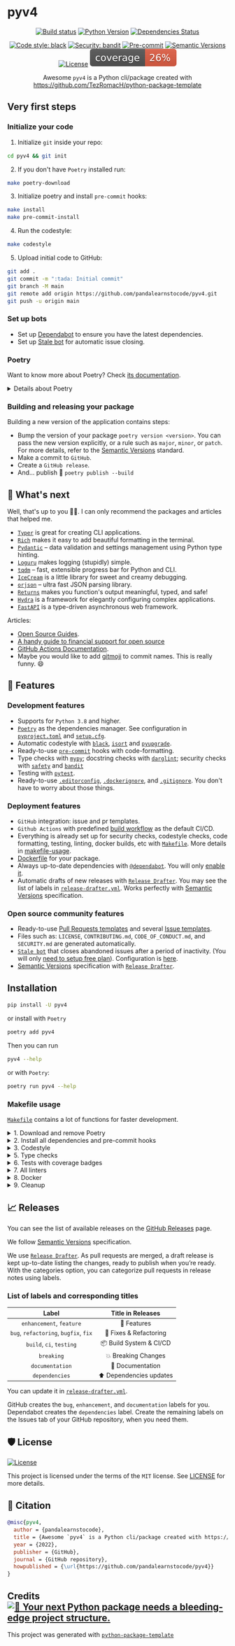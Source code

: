 # pyv4

<div align="center">

[![Build status](https://github.com/pandalearnstocode/pyv4/workflows/build/badge.svg?branch=master&event=push)](https://github.com/pandalearnstocode/pyv4/actions?query=workflow%3Abuild)
[![Python Version](https://img.shields.io/pypi/pyversions/pyv4.svg)](https://pypi.org/project/pyv4/)
[![Dependencies Status](https://img.shields.io/badge/dependencies-up%20to%20date-brightgreen.svg)](https://github.com/pandalearnstocode/pyv4/pulls?utf8=%E2%9C%93&q=is%3Apr%20author%3Aapp%2Fdependabot)

[![Code style: black](https://img.shields.io/badge/code%20style-black-000000.svg)](https://github.com/psf/black)
[![Security: bandit](https://img.shields.io/badge/security-bandit-green.svg)](https://github.com/PyCQA/bandit)
[![Pre-commit](https://img.shields.io/badge/pre--commit-enabled-brightgreen?logo=pre-commit&logoColor=white)](https://github.com/pandalearnstocode/pyv4/blob/master/.pre-commit-config.yaml)
[![Semantic Versions](https://img.shields.io/badge/%20%20%F0%9F%93%A6%F0%9F%9A%80-semantic--versions-e10079.svg)](https://github.com/pandalearnstocode/pyv4/releases)
[![License](https://img.shields.io/github/license/pandalearnstocode/pyv4)](https://github.com/pandalearnstocode/pyv4/blob/master/LICENSE)
![Coverage Report](assets/images/coverage.svg)

Awesome `pyv4` is a Python cli/package created with https://github.com/TezRomacH/python-package-template


</div>

## Very first steps

### Initialize your code

1. Initialize `git` inside your repo:

```bash
cd pyv4 && git init
```

2. If you don't have `Poetry` installed run:

```bash
make poetry-download
```

3. Initialize poetry and install `pre-commit` hooks:

```bash
make install
make pre-commit-install
```

4. Run the codestyle:

```bash
make codestyle
```

5. Upload initial code to GitHub:

```bash
git add .
git commit -m ":tada: Initial commit"
git branch -M main
git remote add origin https://github.com/pandalearnstocode/pyv4.git
git push -u origin main
```

### Set up bots

- Set up [Dependabot](https://docs.github.com/en/github/administering-a-repository/enabling-and-disabling-version-updates#enabling-github-dependabot-version-updates) to ensure you have the latest dependencies.
- Set up [Stale bot](https://github.com/apps/stale) for automatic issue closing.

### Poetry

Want to know more about Poetry? Check [its documentation](https://python-poetry.org/docs/).

<details>
<summary>Details about Poetry</summary>
<p>

Poetry's [commands](https://python-poetry.org/docs/cli/#commands) are very intuitive and easy to learn, like:

- `poetry add numpy@latest`
- `poetry run pytest`
- `poetry publish --build`

etc
</p>
</details>

### Building and releasing your package

Building a new version of the application contains steps:

- Bump the version of your package `poetry version <version>`. You can pass the new version explicitly, or a rule such as `major`, `minor`, or `patch`. For more details, refer to the [Semantic Versions](https://semver.org/) standard.
- Make a commit to `GitHub`.
- Create a `GitHub release`.
- And... publish 🙂 `poetry publish --build`

## 🎯 What's next

Well, that's up to you 💪🏻. I can only recommend the packages and articles that helped me.

- [`Typer`](https://github.com/tiangolo/typer) is great for creating CLI applications.
- [`Rich`](https://github.com/willmcgugan/rich) makes it easy to add beautiful formatting in the terminal.
- [`Pydantic`](https://github.com/samuelcolvin/pydantic/) – data validation and settings management using Python type hinting.
- [`Loguru`](https://github.com/Delgan/loguru) makes logging (stupidly) simple.
- [`tqdm`](https://github.com/tqdm/tqdm) – fast, extensible progress bar for Python and CLI.
- [`IceCream`](https://github.com/gruns/icecream) is a little library for sweet and creamy debugging.
- [`orjson`](https://github.com/ijl/orjson) – ultra fast JSON parsing library.
- [`Returns`](https://github.com/dry-python/returns) makes you function's output meaningful, typed, and safe!
- [`Hydra`](https://github.com/facebookresearch/hydra) is a framework for elegantly configuring complex applications.
- [`FastAPI`](https://github.com/tiangolo/fastapi) is a type-driven asynchronous web framework.

Articles:

- [Open Source Guides](https://opensource.guide/).
- [A handy guide to financial support for open source](https://github.com/nayafia/lemonade-stand)
- [GitHub Actions Documentation](https://help.github.com/en/actions).
- Maybe you would like to add [gitmoji](https://gitmoji.carloscuesta.me/) to commit names. This is really funny. 😄

## 🚀 Features

### Development features

- Supports for `Python 3.8` and higher.
- [`Poetry`](https://python-poetry.org/) as the dependencies manager. See configuration in [`pyproject.toml`](https://github.com/pandalearnstocode/pyv4/blob/master/pyproject.toml) and [`setup.cfg`](https://github.com/pandalearnstocode/pyv4/blob/master/setup.cfg).
- Automatic codestyle with [`black`](https://github.com/psf/black), [`isort`](https://github.com/timothycrosley/isort) and [`pyupgrade`](https://github.com/asottile/pyupgrade).
- Ready-to-use [`pre-commit`](https://pre-commit.com/) hooks with code-formatting.
- Type checks with [`mypy`](https://mypy.readthedocs.io); docstring checks with [`darglint`](https://github.com/terrencepreilly/darglint); security checks with [`safety`](https://github.com/pyupio/safety) and [`bandit`](https://github.com/PyCQA/bandit)
- Testing with [`pytest`](https://docs.pytest.org/en/latest/).
- Ready-to-use [`.editorconfig`](https://github.com/pandalearnstocode/pyv4/blob/master/.editorconfig), [`.dockerignore`](https://github.com/pandalearnstocode/pyv4/blob/master/.dockerignore), and [`.gitignore`](https://github.com/pandalearnstocode/pyv4/blob/master/.gitignore). You don't have to worry about those things.

### Deployment features

- `GitHub` integration: issue and pr templates.
- `Github Actions` with predefined [build workflow](https://github.com/pandalearnstocode/pyv4/blob/master/.github/workflows/build.yml) as the default CI/CD.
- Everything is already set up for security checks, codestyle checks, code formatting, testing, linting, docker builds, etc with [`Makefile`](https://github.com/pandalearnstocode/pyv4/blob/master/Makefile#L89). More details in [makefile-usage](#makefile-usage).
- [Dockerfile](https://github.com/pandalearnstocode/pyv4/blob/master/docker/Dockerfile) for your package.
- Always up-to-date dependencies with [`@dependabot`](https://dependabot.com/). You will only [enable it](https://docs.github.com/en/github/administering-a-repository/enabling-and-disabling-version-updates#enabling-github-dependabot-version-updates).
- Automatic drafts of new releases with [`Release Drafter`](https://github.com/marketplace/actions/release-drafter). You may see the list of labels in [`release-drafter.yml`](https://github.com/pandalearnstocode/pyv4/blob/master/.github/release-drafter.yml). Works perfectly with [Semantic Versions](https://semver.org/) specification.

### Open source community features

- Ready-to-use [Pull Requests templates](https://github.com/pandalearnstocode/pyv4/blob/master/.github/PULL_REQUEST_TEMPLATE.md) and several [Issue templates](https://github.com/pandalearnstocode/pyv4/tree/master/.github/ISSUE_TEMPLATE).
- Files such as: `LICENSE`, `CONTRIBUTING.md`, `CODE_OF_CONDUCT.md`, and `SECURITY.md` are generated automatically.
- [`Stale bot`](https://github.com/apps/stale) that closes abandoned issues after a period of inactivity. (You will only [need to setup free plan](https://github.com/marketplace/stale)). Configuration is [here](https://github.com/pandalearnstocode/pyv4/blob/master/.github/.stale.yml).
- [Semantic Versions](https://semver.org/) specification with [`Release Drafter`](https://github.com/marketplace/actions/release-drafter).

## Installation

```bash
pip install -U pyv4
```

or install with `Poetry`

```bash
poetry add pyv4
```

Then you can run

```bash
pyv4 --help
```

or with `Poetry`:

```bash
poetry run pyv4 --help
```

### Makefile usage

[`Makefile`](https://github.com/pandalearnstocode/pyv4/blob/master/Makefile) contains a lot of functions for faster development.

<details>
<summary>1. Download and remove Poetry</summary>
<p>

To download and install Poetry run:

```bash
make poetry-download
```

To uninstall

```bash
make poetry-remove
```

</p>
</details>

<details>
<summary>2. Install all dependencies and pre-commit hooks</summary>
<p>

Install requirements:

```bash
make install
```

Pre-commit hooks coulb be installed after `git init` via

```bash
make pre-commit-install
```

</p>
</details>

<details>
<summary>3. Codestyle</summary>
<p>

Automatic formatting uses `pyupgrade`, `isort` and `black`.

```bash
make codestyle

# or use synonym
make formatting
```

Codestyle checks only, without rewriting files:

```bash
make check-codestyle
```

> Note: `check-codestyle` uses `isort`, `black` and `darglint` library

Update all dev libraries to the latest version using one comand

```bash
make update-dev-deps
```

<details>
<summary>4. Code security</summary>
<p>

```bash
make check-safety
```

This command launches `Poetry` integrity checks as well as identifies security issues with `Safety` and `Bandit`.

```bash
make check-safety
```

</p>
</details>

</p>
</details>

<details>
<summary>5. Type checks</summary>
<p>

Run `mypy` static type checker

```bash
make mypy
```

</p>
</details>

<details>
<summary>6. Tests with coverage badges</summary>
<p>

Run `pytest`

```bash
make test
```

</p>
</details>

<details>
<summary>7. All linters</summary>
<p>

Of course there is a command to ~~rule~~ run all linters in one:

```bash
make lint
```

the same as:

```bash
make test && make check-codestyle && make mypy && make check-safety
```

</p>
</details>

<details>
<summary>8. Docker</summary>
<p>

```bash
make docker-build
```

which is equivalent to:

```bash
make docker-build VERSION=latest
```

Remove docker image with

```bash
make docker-remove
```

More information [about docker](https://github.com/pandalearnstocode/pyv4/tree/master/docker).

</p>
</details>

<details>
<summary>9. Cleanup</summary>
<p>
Delete pycache files

```bash
make pycache-remove
```

Remove package build

```bash
make build-remove
```

Delete .DS_STORE files

```bash
make dsstore-remove
```

Remove .mypycache

```bash
make mypycache-remove
```

Or to remove all above run:

```bash
make cleanup
```

</p>
</details>

## 📈 Releases

You can see the list of available releases on the [GitHub Releases](https://github.com/pandalearnstocode/pyv4/releases) page.

We follow [Semantic Versions](https://semver.org/) specification.

We use [`Release Drafter`](https://github.com/marketplace/actions/release-drafter). As pull requests are merged, a draft release is kept up-to-date listing the changes, ready to publish when you’re ready. With the categories option, you can categorize pull requests in release notes using labels.

### List of labels and corresponding titles

|               **Label**               |  **Title in Releases**  |
| :-----------------------------------: | :---------------------: |
|       `enhancement`, `feature`        |       🚀 Features       |
| `bug`, `refactoring`, `bugfix`, `fix` | 🔧 Fixes & Refactoring  |
|       `build`, `ci`, `testing`        | 📦 Build System & CI/CD |
|              `breaking`               |   💥 Breaking Changes   |
|            `documentation`            |    📝 Documentation     |
|            `dependencies`             | ⬆️ Dependencies updates |

You can update it in [`release-drafter.yml`](https://github.com/pandalearnstocode/pyv4/blob/master/.github/release-drafter.yml).

GitHub creates the `bug`, `enhancement`, and `documentation` labels for you. Dependabot creates the `dependencies` label. Create the remaining labels on the Issues tab of your GitHub repository, when you need them.

## 🛡 License

[![License](https://img.shields.io/github/license/pandalearnstocode/pyv4)](https://github.com/pandalearnstocode/pyv4/blob/master/LICENSE)

This project is licensed under the terms of the `MIT` license. See [LICENSE](https://github.com/pandalearnstocode/pyv4/blob/master/LICENSE) for more details.

## 📃 Citation

```bibtex
@misc{pyv4,
  author = {pandalearnstocode},
  title = {Awesome `pyv4` is a Python cli/package created with https://github.com/TezRomacH/python-package-template},
  year = {2022},
  publisher = {GitHub},
  journal = {GitHub repository},
  howpublished = {\url{https://github.com/pandalearnstocode/pyv4}}
}
```

## Credits [![🚀 Your next Python package needs a bleeding-edge project structure.](https://img.shields.io/badge/python--package--template-%F0%9F%9A%80-brightgreen)](https://github.com/TezRomacH/python-package-template)

This project was generated with [`python-package-template`](https://github.com/TezRomacH/python-package-template)
